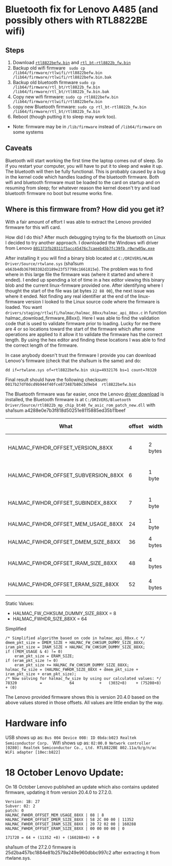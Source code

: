 # Bluetooth fix for Lenovo A485 (and possibly others with RTL8822BE wifi)

## Steps

1. Download [`rtl8822befw.bin`](https://github.com/samcv/A485-RTL8822BE-firmware/raw/master/rtl8822befw.bin) and
[`rtl_bt-rtl8822b_fw.bin`](https://github.com/samcv/A485-RTL8822BE-firmware/raw/master/rtl_bt-rtl8822b_fw.bin)
2. Backup old wifi firmware ` sudo cp /lib64/firmware/rtlwifi/rtl8822befw.bin /lib64/firmware/rtlwifi/rtl8822befw.bin.bak`
3. Backup old bluetooth firmware `sudo cp /lib64/firmware/rtl_bt/rtl8822b_fw.bin /lib64/firmware/rtl_bt/rtl8822b_fw.bin.bak`
4. Copy new wifi firmware: `sudo cp rtl8822befw.bin /lib64/firmware/rtlwifi/rtl8822befw.bin`
5. copy new Bluetooth firmware: `sudo cp rtl_bt-rtl8822b_fw.bin /lib64/firmware/rtl_bt/rtl8822b_fw.bin`
6. Reboot (though putting it to sleep may work too).
* Note: firmware may be in `/lib/firmware` instead of `/lib64/firmware` on some systems

## Caveats
Bluetooth will start working the first time the laptop comes out of sleep. So if you restart your computer, you will
have to put it to sleep and wake it up. The bluetooth will then be fully functional. This is probably caused by a bug in the
kernel code which handles loading of the bluetooth firmware. Both wifi and bluetooth firmware must be loaded to the card
on startup and on resuming from sleep; for whatever reason the kernel doesn't try and load bluetooth firmware no boot but resume works fine.


## Where is this firmware from? How did you get it?

With a fair amount of effort I was able to extract the Lenovo provided firmware
for this wifi card.

How did I do this?
After much debugging trying to fix the bluetooth on Linux I decided to try another approach. I downloaded the Windows wifi driver from Lenovo
[`801373fb20311f5acc45476c7caeeb45b7fc39fb r0wrw05w.exe`](https://support.lenovo.com/us/en/downloads/ds504117)

After installing it you will find a binary blob located at `C:/DRIVERS/WLAN Driver/Source/rtwlane.sys` (sha1sum `eb63b4db367003382d3189e23f57798c1661815e`). The problem was to
find where in this large file the firmware was (where it started and where it ended).
I ended up spending a lot of time in a hex editor viewing this binary blob and the current
linux-firmware provided one. After identifying where I thought the start of the file was (at bytes `22 88 00`),
the next issue was where it ended. Not finding any real identifier at the end of the
linux-firmware version I looked to the Linux source code where the firmware is loaded.
You want `drivers/staging/rtlwifi/halmac/halmac_88xx/halmac_api_88xx.c` in function
halmac_download_firmware_88xx(). Here I was able to find the validation code that is used to validate
firmware prior to loading. Lucky for me there are 4 or so locations toward the start of the firmware
which after some operations are applied to it allow it to validate the firmware has the correct length.
By using the hex editor and finding these locations I was able to find the correct length of the firmware.

In case anybody doesn't trust the firmware I provide you can download Lenovo's firmware (check that the sha1sum is the
same) and do:

```
dd if=rtwlane.sys of=rtl8822befw.bin skip=4932176 bs=1 count=78320
```

Final result should have the following checksum:
`0017b27df0dcd9b944f40fce873487b80c3d9eb4  rtl8822befw.bin`

The Bluetooth firmware was far easier, once the Lenovo [driver download](https://pcsupport.lenovo.com/us/en/products/LAPTOPS-AND-NETBOOKS/THINKPAD-A-SERIES-LAPTOPS/THINKPAD-A485-TYPE-20MU-20MV/downloads/DS504118) is installed, the Bluetooth firmware is at `C:/DRIVERS/Bluetooth Driver/Source/rtl8822b_mp_chip_bt40_fw_asic_rom_patch_new.dll` with sha1sum a4288e0e7b3f818d50251e8115885ed35b11beef

What | offset | width | Description|Hex Data|Value
-----|--------|-------|-------------|-------|------
HALMAC_FWHDR_OFFSET_VERSION_88XX | 4 | 2 bytes | Major firmware version number|14|20
HALMAC_FWHDR_OFFSET_SUBVERSION_88XX | 6 | 1 byte | Minor firmware version number|04|4
HALMAC_FWHDR_OFFSET_SUBINDEX_88XX | 7 | 1 byte | Patch firmware version number|00|0
HALMAC_FWHDR_OFFSET_MEM_USAGE_88XX | 24 | 1 byte || 08 | 8
HALMAC_FWHDR_OFFSET_DMEM_SIZE_88XX | 36 | 4 bytes ||D8 0B 00 |3032
HALMAC_FWHDR_OFFSET_IRAM_SIZE_88XX |48 | 4 bytes| |C8 25 01|75208
HALMAC_FWHDR_OFFSET_ERAM_SIZE_88XX| 52|4 bytes| |00 00 00 | 0

Static Values:
* HALMAC_FW_CHKSUM_DUMMY_SIZE_88XX = 8
* HALMAC_FWHDR_SIZE_88XX = 64

Simplified

```
/* Simplified algorithm based on code in halmac_api_88xx.c */
dmem_pkt_size = DMEM_SIZE + HALMAC_FW_CHKSUM_DUMMY_SIZE_88XX;
iram_pkt_size = IRAM_SIZE + HALMAC_FW_CHKSUM_DUMMY_SIZE_88XX;
if ((MEM_USAGE & 4) != 0)
    eram_pkt_size = ERAM_SIZE;
if (eram_pkt_size != 0)
    eram_pkt_size += HALMAC_FW_CHKSUM_DUMMY_SIZE_88XX;
halmac_fw_size = (HALMAC_FWHDR_SIZE_88XX + dmem_pkt_size + iram_pkt_size + eram_pkt_size);
/* Now solving for halmac_fw_size by using our calculated values: */
78320          =            64           +   (3032+8)    + (75208+8)     + (0)

```

The Lenovo provided firmware shows this is version 20.4.0 based on the above values stored in those offsets. All values
are little endian by the way.

# Hardware info
USB shows up as:
`Bus 004 Device 008: ID 0bda:b023 Realtek Semiconductor Corp. `
Wifi shows up as:
`02:00.0 Network controller [0280]: Realtek Semiconductor Co., Ltd. RTL8822BE 802.11a/b/g/n/ac WiFi adapter [10ec:b822]`


# 18 October Lenovo Update:
On 18 October Lenovo published an update which also contains updated firmware,
updating it from version 20.4.0 to 27.2.0.

```
Version: 1B: 27
Subver: 02: 2
patch: 0
HALMAC_FWHDR_OFFSET_MEM_USAGE_88XX | 08 | 8
HALMAC_FWHDR_OFFSET_DMEM_SIZE_88XX | 58 2C 00 00 | 11352
HALMAC_FWHDR_OFFSET_IRAM_SIZE_88XX | 20 72 02 00 | 160288
HALMAC_FWHDR_OFFSET_ERAM_SIZE_88XX | 00 00 00 00 | 0

171720 = 64 + (11352 +8) + (160288+8) + 0
```


sha1sum of the 27.2.0 firmware is 25d2ba457bc1884e81b2579a249e960dbbc997c2
after extracting it from rtwlane.sys.
